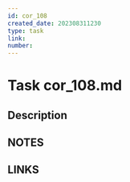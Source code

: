 ```yaml
---
id: cor_108 
created_date: 202308311230
type: task
link: 
number: 
---
```


# Task cor_108.md

## Description

## NOTES

## LINKS

